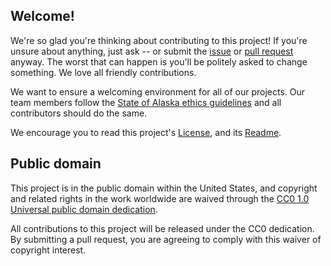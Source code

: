 ## Welcome!

We're so glad you're thinking about contributing to this project! If you're unsure about anything, just ask -- or submit the [issue](https://github.com/AlaskaDHSS/RFP-ARIES-AutomatedRenewals/issues) or [pull request](https://help.github.com/articles/creating-a-pull-request/) anyway. The worst that can happen is you'll be politely asked to change something. We love all friendly contributions.

We want to ensure a welcoming environment for all of our projects. Our team members follow the [State of Alaska ethics guidelines](http://law.alaska.gov/doclibrary/ethics/EthicsInfo.html) and all contributors should do the same.

We encourage you to read this project's [License](LICENSE.md), and its [Readme](README.md).

## Public domain

This project is in the public domain within the United States, and copyright and related rights in the work worldwide are waived through the [CC0 1.0 Universal public domain dedication](https://creativecommons.org/publicdomain/zero/1.0/).

All contributions to this project will be released under the CC0 dedication. By submitting a pull request, you are agreeing to comply with this waiver of copyright interest.
